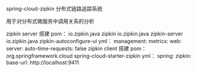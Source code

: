 spring-cloud-zipkin 分布式链路追踪系统

用于对分布式微服务中调用关系的分析

zipkin server 搭建
    pom：
        <dependency>
            <groupId>io.zipkin.java</groupId>
            <artifactId>zipkin</artifactId>
        </dependency>
        <dependency>
            <groupId>io.zipkin.java</groupId>
            <artifactId>zipkin-server</artifactId>
        </dependency>
        <dependency>
            <groupId>io.zipkin.java</groupId>
            <artifactId>zipkin-autoconfigure-ui</artifactId>
        </dependency>
    yml：
        management:
          metrics:
            web:
              server:
                auto-time-requests: false
zipkin client 搭建
    pom：
        <dependency>
            <groupId>org.springframework.cloud</groupId>
            <artifactId>spring-cloud-starter-zipkin</artifactId>
        </dependency>
    yml：
        spring:
          zipkin:
            base-url: http://localhost:9411